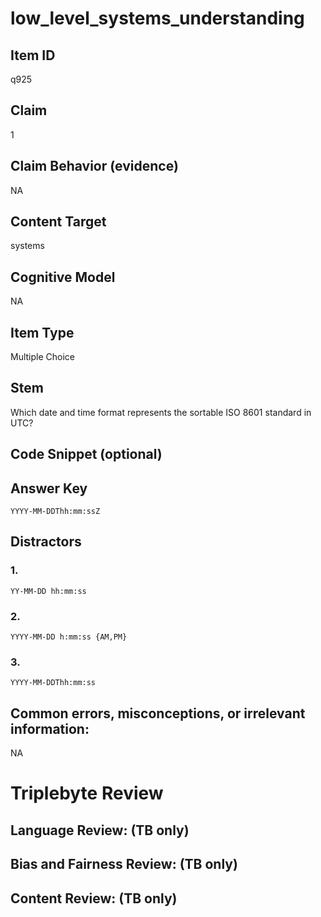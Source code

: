 # low_level_systems_understanding

## Item ID
q925

## Claim
1

## Claim Behavior (evidence)
NA

## Content Target
systems

## Cognitive Model
NA

## Item Type
Multiple Choice

## Stem
Which date and time format represents the sortable ISO 8601 standard in UTC?

## Code Snippet (optional)


## Answer Key
`YYYY-MM-DDThh:mm:ssZ`

## Distractors

### 1.
`YY-MM-DD hh:mm:ss`

### 2.
`YYYY-MM-DD h:mm:ss {AM,PM}`

### 3.
`YYYY-MM-DDThh:mm:ss`

## Common errors, misconceptions, or irrelevant information:
NA

# Triplebyte Review


## Language Review: (TB only)


## Bias and Fairness Review: (TB only)


## Content Review: (TB only)

